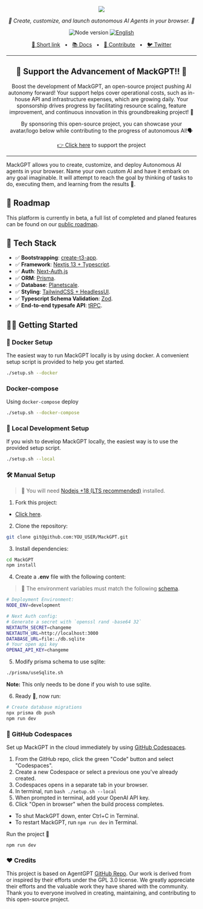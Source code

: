 <p align="center">
  <img src="https://mackgpt.com/banner.png"/>
</p>
<p align="center">
  <em>🤖 Create, customize, and launch autonomous AI Agents in your browser. 🤖 </em>
</p>
<p align="center">
    <img alt="Node version" src="https://img.shields.io/static/v1?label=node&message=%20%3E=16.0.0&logo=node.js&color=2334D058" />
      <a href="https://github.com/alexk1919/MackGPT/blob/main/README.md"><img src="https://img.shields.io/badge/lang-English-blue.svg" alt="English"></a>
</p>

<p align="center">
<a href="https://mackgpt.com">🔗 Short link</a>
<span>&nbsp;&nbsp;•&nbsp;&nbsp;</span>
<a href="https://docs.reworkd.ai/">📚 Docs</a>
<span>&nbsp;&nbsp;•&nbsp;&nbsp;</span>
<a href="https://docs.reworkd.ai/contributing">🤝 Contribute</a>
<span>&nbsp;&nbsp;•&nbsp;&nbsp;</span>
<a href="https://twitter.com/MackGPT_com">🐦 Twitter</a>
</p>

---

<h2 align="center">
💝 Support the Advancement of MackGPT!! 💝
</h2>

<p align="center">
Boost the development of MackGPT, an open-source project pushing AI autonomy forward! Your support helps cover operational costs, such as in-house API and infrastructure expenses, which are growing daily. Your sponsorship drives progress by facilitating resource scaling, feature improvement, and continuous innovation in this groundbreaking project! 🚀
</p>

<p align="center">
By sponsoring this open-source project, you can showcase your avatar/logo below while contributing to the progress of autonomous AI!🗣️
</p>

<p align="center">
<a href="https://github.com/sponsors/alexk1919" target="_blank">👉 Click here</a> to support the project
</p>


---

MackGPT allows you to create, customize, and deploy Autonomous AI agents in your browser.
Name your own custom AI and have it embark on any goal imaginable.
It will attempt to reach the goal by thinking of tasks to do, executing them, and learning from the results 🚀.



## 🎉 Roadmap
This platform is currently in beta, a full list of completed and planed features can be found on our [public roadmap](https://docs.reworkd.ai/roadmap). 

## 🚀 Tech Stack

- ✅ **Bootstrapping**: [create-t3-app](https://create.t3.gg).
- ✅ **Framework**: [Nextjs 13 + Typescript](https://nextjs.org/).
- ✅ **Auth**: [Next-Auth.js](https://next-auth.js.org)
- ✅ **ORM**: [Prisma](https://prisma.io).
- ✅ **Database**: [Planetscale](https://planetscale.com/).
- ✅ **Styling**: [TailwindCSS + HeadlessUI](https://tailwindcss.com).
- ✅ **Typescript Schema Validation**: [Zod](https://github.com/colinhacks/zod).
- ✅ **End-to-end typesafe API**: [tRPC](https://trpc.io/).

## 👨‍🚀 Getting Started

### 🐳 Docker Setup

The easiest way to run MackGPT locally is by using docker.
A convenient setup script is provided to help you get started.

```bash
./setup.sh --docker
```

### Docker-compose

Using `docker-compose` deploy

```bash
./setup.sh --docker-compose
```

### 👷 Local Development Setup

If you wish to develop MackGPT locally, the easiest way is to
use the provided setup script.

```bash
./setup.sh --local
```

### 🛠️ Manual Setup

> 🚧 You will need [Nodejs +18 (LTS recommended)](https://nodejs.org/en/) installed.

1. Fork this project:

- [Click here](https://github.com/alexk1919/MackGPT/fork).

2. Clone the repository:

```bash
git clone git@github.com:YOU_USER/MackGPT.git
```

3. Install dependencies:

```bash
cd MackGPT
npm install
```

4. Create a **.env** file with the following content:

> 🚧 The environment variables must match the following [schema](https://github.com/alexk1919/MackGPT/blob/main/src/env/schema.mjs).

```bash
# Deployment Environment:
NODE_ENV=development

# Next Auth config:
# Generate a secret with `openssl rand -base64 32`
NEXTAUTH_SECRET=changeme
NEXTAUTH_URL=http://localhost:3000
DATABASE_URL=file:./db.sqlite
# Your open api key
OPENAI_API_KEY=changeme
```

5. Modify prisma schema to use sqlite:

```bash
./prisma/useSqlite.sh
```

**Note:** This only needs to be done if you wish to use sqlite.

6. Ready 🥳, now run:

```bash
# Create database migrations
npx prisma db push
npm run dev
```

### 🚀 GitHub Codespaces

Set up MackGPT in the cloud immediately by using [GitHub Codespaces](https://github.com/features/codespaces).

1. From the GitHub repo, click the green "Code" button and select "Codespaces".
2. Create a new Codespace or select a previous one you've already created.
3. Codespaces opens in a separate tab in your browser.
4. In terminal, run `bash ./setup.sh --local`
5. When prompted in terminal, add your OpenAI API key.
6. Click "Open in browser" when the build process completes.

- To shut MackGPT down, enter Ctrl+C in Terminal.
- To restart MackGPT, run `npm run dev` in Terminal.

Run the project 🥳

```
npm run dev
```

### :heart: Credits

This project is based on AgentGPT <a href="https://github.com/reworkd/AgentGPT">GitHub Repo</a>.
Our work is derived from or inspired by their efforts under the GPL 3.0 license.
We greatly appreciate their efforts and the valuable work they have shared with the community.
Thank you to everyone involved in creating, maintaining, and contributing to this open-source project.

